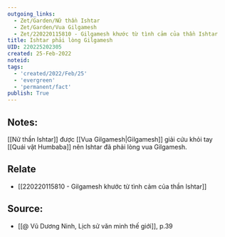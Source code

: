 ```yaml
---
outgoing_links:
  - Zet/Garden/Nữ thần Ishtar
  - Zet/Garden/Vua Gilgamesh
  - Zet/220220115810 - Gilgamesh khước từ tình cảm của thần Ishtar
title: Ishtar phải lòng Gilgamesh
UID: 220225202305
created: 25-Feb-2022
noteid:
tags:
  - 'created/2022/Feb/25'
  - 'evergreen'
  - 'permanent/fact'
publish: True
---
```

## Notes:
[[Nữ thần Ishtar]] được [[Vua Gilgamesh|Gilgamesh]] giải cứu khỏi tay [[Quái vật Humbaba]] nên Ishtar đã phải lòng vua Gilgamesh.

## Relate
- [[220220115810 - Gilgamesh khước từ tình cảm của thần Ishtar]]

## Source:
- [[@ Vũ Dương Ninh, Lịch sử văn minh thế giới]], p.39




